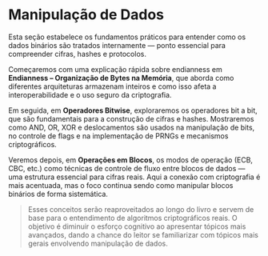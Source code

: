 # Manipulação de Dados

Esta seção estabelece os fundamentos práticos para entender como os dados binários são tratados internamente — ponto essencial para compreender cifras, hashes e protocolos.

Começaremos com uma explicação rápida sobre endianness em **Endianness – Organização de Bytes na Memória**, que aborda como diferentes arquiteturas armazenam inteiros e como isso afeta a interoperabilidade e o uso seguro da criptografia.

Em seguida, em **Operadores Bitwise**, exploraremos os operadores bit a bit, que são fundamentais para a construção de cifras e hashes. Mostraremos como AND, OR, XOR e deslocamentos são usados na manipulação de bits, no controle de flags e na implementação de PRNGs e mecanismos criptográficos.

Veremos depois, em **Operações em Blocos**, os modos de operação (ECB, CBC, etc.) como técnicas de controle de fluxo entre blocos de dados — uma estrutura essencial para cifras reais. Aqui a conexão com criptografia é mais acentuada, mas o foco continua sendo como manipular blocos binários de forma sistemática.

> Esses conceitos serão reaproveitados ao longo do livro e servem de base para o entendimento de algoritmos criptográficos reais. O objetivo é diminuir o esforço cognitivo ao apresentar tópicos mais avançados, dando a chance do leitor se familiarizar com tópicos mais gerais envolvendo manipulação de dados. 
